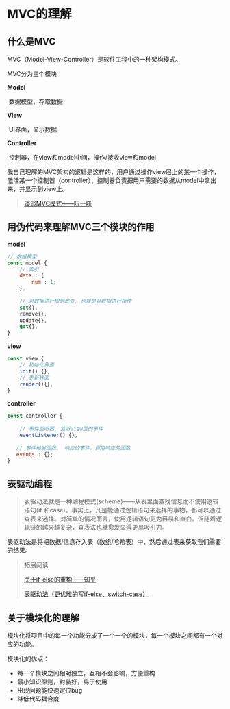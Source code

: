 # MVC的理解

## 什么是MVC

MVC（Model-View-Controller）是软件工程中的一种架构模式。



MVC分为三个模块：

**Model**

​	数据模型，存取数据

**View**

​	UI界面，显示数据

**Controller**

​	控制器，在view和model中间，操作/接收view和model



我自己理解的MVC架构的逻辑是这样的，用户通过操作view层上的某一个操作，激活某一个控制器（controller），控制器负责把用户需要的数据从model中拿出来，并显示到view上。

> [谈谈MVC模式——阮一峰](http://www.ruanyifeng.com/blog/2007/11/mvc.html)



## 用伪代码来理解MVC三个模块的作用

**model**

```js
// 数据模型
const model {
    // 索引
    data : {
        num : 1;
    },
   
    // 对数据进行增删改查, 也就是对数据进行操作
	set{},
    remove{},
    update{},
    get{},     
}
```

**view**

```js
const view {
    // 初始化界面
    init() {},
    // 更新界面
    render(){},
}
```

**controller**

```js
const controller {
	
    // 事件监听器, 监听view层的事件
    eventListener() {},
	
   // 事件触发函数， 响应的事件，调用响应的函数
   events : {};
}
```

## 表驱动编程

> 表驱动法就是一种编程模式(scheme)——从表里面查找信息而不使用逻辑语句(if 和case)。事实上，凡是能通过逻辑语句来选择的事物，都可以通过查表来选择。对简单的情况而言，使用逻辑语句更为容易和直白。但随着逻辑链的越来越复杂，查表法也就愈发显得更具吸引力。



表驱动法是将把数据/信息存入表（数组/哈希表）中，然后通过表来获取我们需要的结果。



> 拓展阅读
>
> [关于if-else的重构——知乎](https://www.zhihu.com/question/37943171/answer/119525120)
>
> [表驱动法（更优雅的写if-else、switch-case）](https://juejin.cn/post/6844903996872720392)



## 关于模块化的理解

模块化将项目中的每一个功能分成了一个一个的模块，每一个模块之间都有一个对应的功能。



模块化的优点：

* 每一个模块之间相对独立，互相不会影响，方便重构
* 最小知识原则，封装好，易于使用
* 出现问题能快速定位bug
* 降低代码耦合度

